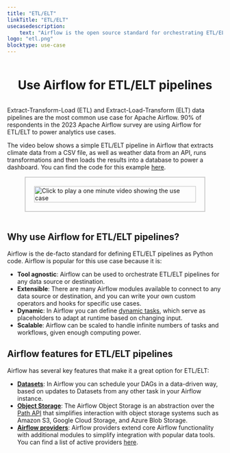```yaml
---
title: "ETL/ELT"
linkTitle: "ETL/ELT"
usecasedescription:
    text: "Airflow is the open source standard for orchestrating ETL/ELT data pipelines."
logo: "etl.png"
blocktype: use-case
---
```


<div style="display: flex; justify-content: center; align-items: center;">

# Use Airflow for ETL/ELT pipelines

</div>

Extract-Transform-Load (ETL) and Extract-Load-Transform (ELT) data pipelines are the most common use case for Apache Airflow. 90% of respondents in the 2023 Apache Airflow survey are using Airflow for ETL/ELT to power analytics use cases.

The video below shows a simple ETL/ELT pipeline in Airflow that extracts climate data from a CSV file, as well as weather data from an API, runs transformations and then loads the results into a database to power a dashboard. You can find the code for this example [here](https://www.astronomer.io/docs/learn/2.x/airflow-quickstart).


<div id="videoContainer" style="display: flex; justify-content: center; align-items: center; border: 2px solid #ccc; width: 75%; margin: auto; padding: 20px;">
    <a href="https://www.youtube.com/embed/ljBU_VyihVQ?autoplay=1">
        <img id="videoPlaceholder" src="/usecase-video-placeholders/placeholder_etl_video.png" style="cursor: pointer; width: 100%; max-width: 560px;" alt="Click to play a one minute video showing the use case" title="Click to play video"/>
    </a>
</div>

</br>

## Why use Airflow for ETL/ELT pipelines?

Airflow is the de-facto standard for defining ETL/ELT pipelines as Python code. Airflow is popular for this use case because it is:

- **Tool agnostic**: Airflow can be used to orchestrate ETL/ELT pipelines for any data source or destination.
- **Extensible**: There are many Airflow modules available to connect to any data source or destination, and you can write your own custom operators and hooks for specific use cases.
- **Dynamic**: In Airflow you can define [dynamic tasks](https://airflow.apache.org/docs/apache-airflow/stable/authoring-and-scheduling/dynamic-task-mapping.html), which serve as placeholders to adapt at runtime based on changing input.
- **Scalable**: Airflow can be scaled to handle infinite numbers of tasks and workflows, given enough computing power.


## Airflow features for ETL/ELT pipelines

Airflow has several key features that make it a great option for ETL/ELT:

- **[Datasets](https://airflow.apache.org/docs/apache-airflow/stable/authoring-and-scheduling/datasets.html)**: In Airflow you can schedule your DAGs in a data-driven way, based on updates to Datasets from any other task in your Airflow instance.
- **[Object Storage](https://airflow.apache.org/docs/apache-airflow/stable/core-concepts/objectstorage.html)**: The Airflow Object Storage is an abstraction over the [Path API](https://docs.python.org/3/library/pathlib.html) that simplifies interaction with object storage systems such as Amazon S3, Google Cloud Storage, and Azure Blob Storage.
- **[Airflow providers](https://airflow.apache.org/docs/apache-airflow-providers/index.html)**: Airflow providers extend core Airflow functionality with additional modules to simplify integration with popular data tools. You can find a list of active providers [here](https://airflow.apache.org/docs/#active-providers).
